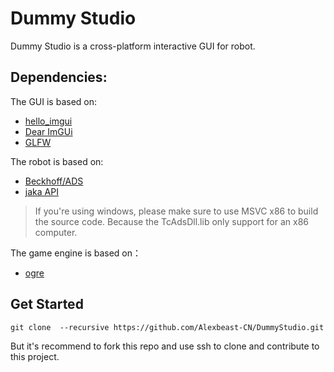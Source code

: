 # Dummy Studio

Dummy Studio is a cross-platform interactive GUI for robot. 

## Dependencies:

The GUI is based on:
- [hello_imgui](https://github.com/pthom/hello_imgui)
- [Dear ImGUi](https://github.com/ocornut/imgui)
- [GLFW](https://github.com/glfw/glfw)

The robot is based on:

- [Beckhoff/ADS](https://github.com/Beckhoff/ADS)
- [jaka API](https://www.jaka.com/jszl.html)

> If you're using windows, please make sure to use MSVC x86 to build the source code.
> Because the TcAdsDll.lib only support for an x86 computer.

The game engine is based on：

- [ogre](https://github.com/OGRECave/ogre)

## Get Started

```
git clone  --recursive https://github.com/Alexbeast-CN/DummyStudio.git
```

But it's recommend to fork this repo and use ssh to clone and contribute to this project. 

